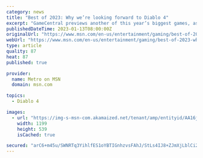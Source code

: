 ```yaml
---
category: news
title: "Best of 2023: Why we’re looking forward to Diablo 4"
excerpt: "GameCentral previews another of this year’s biggest games, as the new Diablo sequel sets out to be the definitive high-tech dungeon crawler."
publishedDateTime: 2023-01-13T08:00:00Z
originalUrl: "https://www.msn.com/en-us/entertainment/gaming/best-of-2023-why-we-re-looking-forward-to-diablo-4/ar-AA16jxSU"
webUrl: "https://www.msn.com/en-us/entertainment/gaming/best-of-2023-why-we-re-looking-forward-to-diablo-4/ar-AA16jxSU"
type: article
quality: 87
heat: 87
published: true

provider:
  name: Metro on MSN
  domain: msn.com

topics:
  - Diablo 4

images:
  - url: "https://img-s-msn-com.akamaized.net/tenant/amp/entityid/AA16jIKu.img?h=630&w=1200&m=6&q=60&o=t&l=f&f=jpg&x=513&y=128"
    width: 1199
    height: 539
    isCached: true

secured: "arC6+m45u/SWNRTq3YihlfES1oYBTIGnhzvsFAhJ/StLs4IJ8+ZJmXjLblCi2dfQrwMt+2Gznv2jAFUEi/jKakVbl1Rqp2ZQj7eo2MwBw073dYMhx01mtixUBhJYnEgk6zKdWjCHN8UjPwt119shO9BbhDTov932X3fJqOFQyu/gMydvhwN6HnCrHNyMg/kBLjOO/uFTD9DAhmO2TFDQWL1jDDyqJwNIvC+EG3vysUymRNA/5wMGYZwOGyI9JIKMWYQX2gpw2l20GdJWMAnjT8Hp4/eXyfyki3TXNnxaMbLFRDulv/HedpDD0cTu+avjmAvWcUR75WVpcggHDYUToHIH0poS+g/sWmsFsQ/KgPY=;iMrFZZ8KHpGbqySWpB43tw=="
---
```



